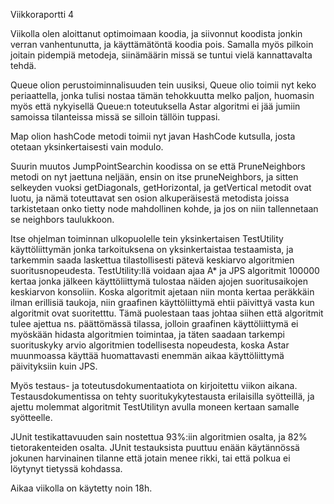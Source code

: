 Viikkoraportti 4

Viikolla olen aloittanut optimoimaan koodia, ja siivonnut koodista jonkin verran vanhentunutta, ja käyttämätöntä koodia pois. Samalla myös pilkoin joitain pidempiä metodeja, siinämäärin missä se tuntui vielä kannattavalta tehdä.

Queue olion perustoiminnalisuuden tein uusiksi, Queue olio toimii nyt keko periaattella, jonka tulisi nostaa tämän tehokkuutta melko paljon, huomasin myös että nykyisellä Queue:n toteutuksella Astar algoritmi ei jää jumiin samoissa tilanteissa missä se silloin tällöin tuppasi.

Map olion hashCode metodi toimii nyt javan HashCode kutsulla, josta otetaan yksinkertaisesti vain modulo.

Suurin muutos JumpPointSearchin koodissa on se että PruneNeighbors metodi on nyt jaettuna neljään, ensin on itse pruneNeighbors, ja sitten selkeyden vuoksi getDiagonals, getHorizontal, ja getVertical metodit ovat luotu, ja nämä toteuttavat sen osion alkuperäisestä metodista joissa tarkistetaan onko tietty node mahdollinen kohde, ja jos on niin tallennetaan se neighbors taulukkoon.

Itse ohjelman toiminnan ulkopuolelle tein yksinkertaisen TestUtility käyttöliittymän jonka tarkoituksena on yksinkertaistaa testaamista, ja tarkemmin saada laskettua tilastollisesti pätevä keskiarvo algoritmien suoritusnopeudesta. TestUtility:llä voidaan ajaa A* ja JPS algoritmit 100000 kertaa jonka jälkeen käyttöliittymä tulostaa näiden ajojen suoritusaikojen keskiarvon konsoliin. Koska algoritmit ajetaan niin monta kertaa peräkkäin ilman erillisiä taukoja, niin graafinen käyttöliittymä ehtii päivittyä vasta kun algoritmit ovat suoritetttu. Tämä puolestaan taas johtaa siihen että algoritmit tulee ajettua ns. päättömässä tilassa, jolloin graafinen käyttöliittymä ei myöskään hidasta algoritmien toimintaa, ja täten saadaan tarkempi suorituskyky arvio algoritmien todellisesta nopeudesta, koska Astar muunmoassa käyttää huomattavasti enemmän aikaa käyttöliittymä päivityksiin kuin JPS.

Myös testaus- ja toteutusdokumentaatiota on kirjoitettu viikon aikana. Testausdokumentissa on tehty suoritukykytestausta erilaisilla syötteillä, ja ajettu molemmat algoritmit TestUtilityn avulla moneen kertaan samalle syötteelle.

JUnit testikattavuuden sain nostettua 93%:iin algoritmien osalta, ja 82% tietorakenteiden osalta. JUnit testauksista puuttuu enään käytännössä jokunen harvinainen tilanne että jotain menee rikki, tai että polkua ei löytynyt tietyssä kohdassa.

Aikaa viikolla on käytetty noin 18h.